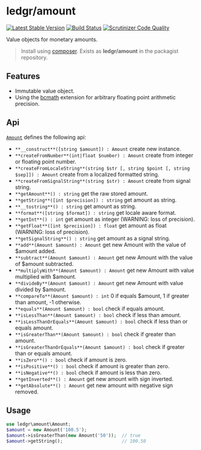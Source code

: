 # ledgr/amount

[![Latest Stable Version](https://poser.pugx.org/ledgr/amount/v/stable.png)](https://packagist.org/packages/ledgr/amount)
[![Build Status](https://travis-ci.org/ledgr/amount.svg)](https://travis-ci.org/ledgr/amount)
[![Scrutinizer Code Quality](https://scrutinizer-ci.com/g/ledgr/amount/badges/quality-score.png?b=master)](https://scrutinizer-ci.com/g/ledgr/amount/?branch=master)

Value objects for monetary amounts.

> Install using [composer](http://getcomposer.org/). Exists as **ledgr/amount**
> in the packagist repository.

Features
--------
 * Immutable value object.
 * Using the [bcmath](http://php.net/manual/en/book.bc.php) extension for
   arbitrary floating point arithmetic precision.

Api
---
[`Amount`](/src/Amount.php) defines the following api:

 * `**__construct**([string $amount]) : Amount` create new instance.
 * `**createFromNumber**(int|float $number) : Amount` create from integer or floating
   point number.
 * `**createFromLocaleString**(string $str [, string $point [, string $sep]]) : Amount`
   create from a localized formatted string.
 * `**createFromSignalString**(string $str) : Amount` create from signal string.
 * `**getAmount**() : string` get the raw stored amount.
 * `**getString**([int $precision]) : string` get amount as string.
 * `**__tostring**() : string` get amount as string.
 * `**format**([string $format]) : string` get locale aware format.
 * `**getInt**() : int` get amount as integer (WARNING: loss of precision).
 * `**getFloat**([int $precision]) : float` get amount as float (WARNING: loss of
    precision).
 * `**getSignalString**() : string` get amount as a signal string.
 * `**add**(Amount $amount) : Amount` get new Amount with the value of $amount added.
 * `**subtract**(Amount $amount) : Amount` get new Amount with the value of $amount subtracted.
 * `**multiplyWith**(Amount $amount) : Amount` get new Amount with value multiplied with $amount.
 * `**divideBy**(Amount $amount) : Amount` get new Amount with value divided by $amount.
 * `**compareTo**(Amount $amount) : int` 0 if equals $amount, 1 if greater than amount, -1 otherwise.
 * `**equals**(Amount $amount) : bool` check if equals amount.
 * `**isLessThan**(Amount $amount) : bool` check if less than amount.
 * `**isLessThanOrEquals**(Amount $amount) : bool` check if less than or equals amount.
 * `**isGreaterThan**(Amount $amount) : bool` check if greater than amount.
 * `**isGreaterThanOrEquals**(Amount $amount) : bool` check if greater than or equals amount.
 * `**isZero**() : bool` check if amount is zero.
 * `**isPositive**() : bool` check if amount is greater than zero.
 * `**isNegative**() : bool` check if amount is less than zero.
 * `**getInverted**() : Amount` get new amount with sign inverted.
 * `**getAbsolute**() : Amount` get new amount with negative sign removed.

Usage
-----
```php
use ledgr\amount\Amount;
$amount = new Amount('100.5');
$amount->isGreaterThan(new Amount('50'));  // true
$amount->getString();                      // 100.50
```
